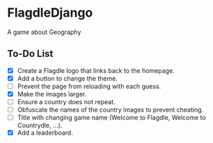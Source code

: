 # FlagdleDjango
A game about Geography

## To-Do List

- [X] Create a Flagdle logo that links back to the homepage.
- [X] Add a button to change the theme.
- [ ] Prevent the page from reloading with each guess.
- [X] Make the images larger.
- [ ] Ensure a country does not repeat.
- [ ] Obfuscate the names of the country images to prevent cheating.
- [ ] Title with changing game name (Welcome to Flagdle, Welcome to Countrydle, ...).
- [x] Add a leaderboard.